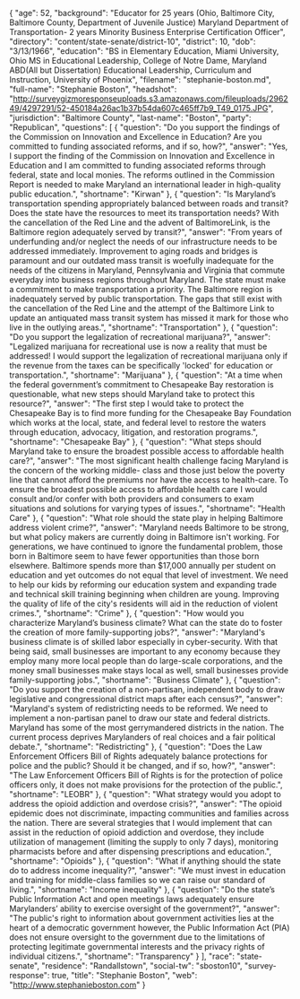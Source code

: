 {
  "age": 52,
  "background": "Educator for 25 years (Ohio, Baltimore City, Baltimore County, Department of Juvenile Justice) Maryland Department of Transportation- 2 years Minority Business Enterprise Certification Officer",
  "directory": "content/state-senate/district-10",
  "district": 10,
  "dob": "3/13/1966",
  "education": "BS in Elementary Education, Miami University, Ohio MS in Educational Leadership, College of Notre Dame, Maryland ABD(All but Dissertation) Educational Leadership, Curriculum and Instruction, University of Phoenix",
  "filename": "stephanie-boston.md",
  "full-name": "Stephanie Boston",
  "headshot": "http://surveygizmoresponseuploads.s3.amazonaws.com/fileuploads/296249/4297291/52-450184a26ac1b37b54da607c465ff7b9_T49_0175.JPG",
  "jurisdiction": "Baltimore County",
  "last-name": "Boston",
  "party": "Republican",
  "questions": [
    {
      "question": "Do you support the findings of the Commission on Innovation and Excellence in Education? Are you committed to funding associated reforms, and if so, how?",
      "answer": "Yes, I support the finding of the Commission on Innovation and Excellence in Education and I am committed to funding associated reforms through federal, state and local monies. The reforms outlined in the Commission Report is needed to make Maryland an international leader in high-quality public education.",
      "shortname": "Kirwan"
    },
    {
      "question": "Is Maryland’s transportation spending appropriately balanced between roads and transit? Does the state have the resources to meet its transportation needs? With the cancellation of the Red Line and the advent of BaltimoreLink, is the Baltimore region adequately served by transit?",
      "answer": "From years of underfunding and/or neglect the needs of our infrastructure needs to be addressed immediately.  Improvement to aging roads and bridges is paramount and our outdated mass transit is woefully inadequate for the needs of the citizens in Maryland, Pennsylvania and Virginia that commute everyday  into business regions throughout Maryland.  The state must  make a commitment to make transportation a priority.  The Baltimore region is inadequately served by public transportation. The gaps that still exist with the cancellation of the Red Line and the attempt of the Baltimore Link to update an antiquated mass transit system has missed it mark for those who live in the outlying areas.",
      "shortname": "Transportation"
    },
    {
      "question": "Do you support the legalization of recreational marijuana?",
      "answer": "Legalized marijuana for recreational use is now a reality that must be addressed! I would support the legalization of recreational marijuana only if the revenue from the taxes can be specifically 'locked' for education or transportation.",
      "shortname": "Marijuana"
    },
    {
      "question": "At a time when the federal government’s commitment to Chesapeake Bay restoration is questionable, what new steps should Maryland take to protect this resource?",
      "answer": "The first step I would take to protect the Chesapeake Bay is to find more funding for the Chesapeake Bay Foundation which works at the local, state, and federal level to restore the waters through education, advocacy, litigation, and restoration programs.",
      "shortname": "Chesapeake Bay"
    },
    {
      "question": "What steps should Maryland take to ensure the broadest possible access to affordable health care?",
      "answer": "The most significant health challenge facing Maryland  is the concern of the working middle- class and those just below the poverty line that cannot afford the premiums nor have the access to health-care.  To ensure the broadest possible access to affordable health care I would  consult and/or confer with both providers and consumers to exam situations and solutions for varying types of issues.",
      "shortname": "Health Care"
    },
    {
      "question": "What role should the state play in helping Baltimore address violent crime?",
      "answer": "Maryland needs Baltimore to be strong, but what policy makers are currently doing in Baltimore isn't working. For generations, we have continued to ignore the fundamental problem, those born in Baltimore seem to have fewer opportunities than those born elsewhere. Baltimore spends more than $17,000 annually per student on education and yet outcomes do not equal that level of investment. We need to help our kids by reforming our education system and expanding trade and technical skill training beginning when children are young.  Improving the quality of life of the city's residents will aid in the reduction of violent crimes.",
      "shortname": "Crime"
    },
    {
      "question": "How would you characterize Maryland’s business climate? What can the state do to foster the creation of more family-supporting jobs?",
      "answer": "Maryland's business climate is of skilled labor especially in cyber-security.  With that being said, small businesses are important to any economy because they employ many more local people than do large-scale corporations, and the money small businesses make stays local as well, small businesses provide family-supporting jobs.",
      "shortname": "Business Climate"
    },
    {
      "question": "Do you support the creation of a non-partisan, independent body to draw legislative and congressional district maps after each census?",
      "answer": "Maryland's system of redistricting needs to be reformed. We need to implement a non-partisan panel to draw our state and federal districts. Maryland has some of the most gerrymandered districts in the nation. The current process deprives Marylanders of real choices and a fair political debate.",
      "shortname": "Redistricting"
    },
    {
      "question": "Does the Law Enforcement Officers Bill of Rights adequately balance protections for police and the public? Should it be changed, and if so, how?",
      "answer": "The Law Enforcement Officers Bill of Rights is for the protection of police officers only, it does not make provisions for the protection of the public.",
      "shortname": "LEOBR"
    },
    {
      "question": "What strategy would you adopt to address the opioid addiction and overdose crisis?",
      "answer": "The opioid epidemic does not discriminate, impacting communities and families across the nation. There are several strategies that I would implement that can assist in the reduction of opioid addiction and overdose, they include utilization of management (limiting the supply to only 7 days), monitoring pharmacists before and after dispensing prescriptions and education.",
      "shortname": "Opioids"
    },
    {
      "question": "What if anything should the state do to address income inequality?",
      "answer": "We must invest in education and training for middle-class families so we can raise our standard of living.",
      "shortname": "Income inequality"
    },
    {
      "question": "Do the state’s Public Information Act and open meetings laws adequately ensure Marylanders’ ability to exercise oversight of the government?",
      "answer": "The public's right to information about government activities lies at the heart of a democratic government however, the Public Information Act (PIA) does not ensure oversight to the government  due to the limitations of protecting legitimate governmental interests and the privacy rights of individual citizens.",
      "shortname": "Transparency"
    }
  ],
  "race": "state-senate",
  "residence": "Randallstown",
  "social-tw": "sboston10",
  "survey-response": true,
  "title": "Stephanie Boston",
  "web": "http://www.stephanieboston.com"
}
